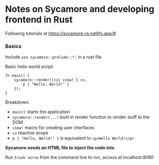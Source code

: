 # Notes on Sycamore and developing frontend in Rust
Following tutorials at https://sycamore-rs.netlify.app/#

### Basics
Include `use sycamore::prelude::*;` in a rust file

Basic hello world script:
```
fn main() {
    sycamore::render(|cx| view! { cx,
        p { "Hello, World!" }
    });
}
```
Breakdown:
- `main()` starts the application
- `sycamore::render(...)` built in render function to render stuff to the DOM
- `view!` macro for creating user interfaces
- `cx` reactive scope
- `p { "Hello, World!" }` is equivalent to `<p>Hello World!</p>`

**Sycamore needs an HTML file to inject the code into**

Run `trunk serve` from the command line to run, access at localhost:8080
